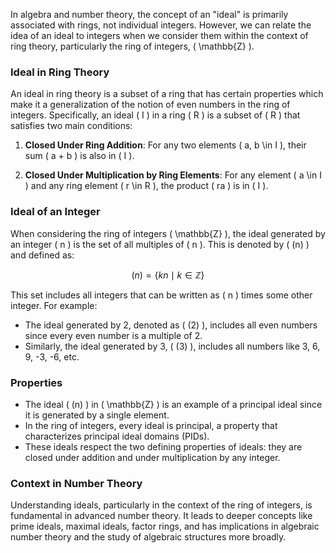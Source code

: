 In algebra and number theory, the concept of an "ideal" is primarily associated with rings, not individual integers. However, we can relate the idea of an ideal to integers when we consider them within the context of ring theory, particularly the ring of integers, \( \mathbb{Z} \).

### Ideal in Ring Theory

An ideal in ring theory is a subset of a ring that has certain properties which make it a generalization of the notion of even numbers in the ring of integers. Specifically, an ideal \( I \) in a ring \( R \) is a subset of \( R \) that satisfies two main conditions:

1. **Closed Under Ring Addition**: For any two elements \( a, b \in I \), their sum \( a + b \) is also in \( I \).

2. **Closed Under Multiplication by Ring Elements**: For any element \( a \in I \) and any ring element \( r \in R \), the product \( ra \) is in \( I \).

### Ideal of an Integer

When considering the ring of integers \( \mathbb{Z} \), the ideal generated by an integer \( n \) is the set of all multiples of \( n \). This is denoted by \( (n) \) and defined as:

$$
(n) = \{ kn \mid k \in \mathbb{Z} \}
$$

This set includes all integers that can be written as \( n \) times some other integer. For example:

- The ideal generated by 2, denoted as \( (2) \), includes all even numbers since every even number is a multiple of 2.
- Similarly, the ideal generated by 3, \( (3) \), includes all numbers like 3, 6, 9, -3, -6, etc.

### Properties

- The ideal \( (n) \) in \( \mathbb{Z} \) is an example of a principal ideal since it is generated by a single element.
- In the ring of integers, every ideal is principal, a property that characterizes principal ideal domains (PIDs).
- These ideals respect the two defining properties of ideals: they are closed under addition and under multiplication by any integer.

### Context in Number Theory

Understanding ideals, particularly in the context of the ring of integers, is fundamental in advanced number theory. It leads to deeper concepts like prime ideals, maximal ideals, factor rings, and has implications in algebraic number theory and the study of algebraic structures more broadly.